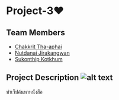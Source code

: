 # Project-3❤
## Team Members
* [Chakkrit Tha-aphai](https://www.facebook.com/zDarksoFTz)
* [Nutdanai Jirakangwan](https://www.facebook.com/profile.php?id=100000670140714)
* [Sukonthip Kotkhum](https://www.facebook.com/sukhonthip.kotkhum.5)

## Project Description ![alt text](https://vignette.wikia.nocookie.net/logopedia/images/3/35/BNK48.png/revision/latest?cb=20170830023247 "Logo Title Text 1")
ทำเว็ปค้นหาหนังสือ

